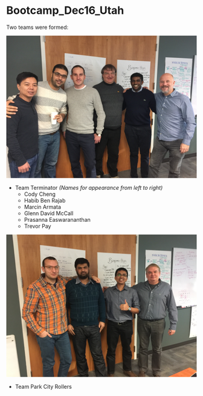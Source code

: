 # Bootcamp_Dec16_Utah


Two teams were formed:


![](img/TeamTerminator.JPG)

* Team Terminator
 _(Names for appearance from left to right)_
  * Cody Cheng
  * Habib Ben Rajab
  * Marcin Armata
  * Glenn David McCall
  * Prasanna Easwarananthan
  * Trevor Pay

![](img/TeamParkCityRollers.JPG)

* Team Park City Rollers
